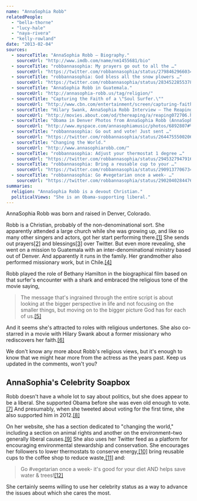 ```yaml
---
name: "AnnaSophia Robb"
relatedPeople:
  - "bella-thorne"
  - "lucy-hale"
  - "naya-rivera"
  - "kelly-rowland"
date: "2013-02-04"
sources:
  - sourceTitle: "AnnaSophia Robb – Biography."
    sourceUrl: "http://www.imdb.com/name/nm1455681/bio"
  - sourceTitle: "robbannasophia: My prayers go out to all the …"
    sourceUrl: "https://twitter.com/robbannasophia/status/279846296603484161"
  - sourceTitle: "robbannasophia: God bless all the snow plowers …"
    sourceUrl: "https://twitter.com/robbannasophia/status/283452285537882115"
  - sourceTitle: "AnnaSophia Robb in Guatemala."
    sourceUrl: "http://annasophia-robb.us/tag/religion/"
  - sourceTitle: "Capturing the Faith of a \"Soul Surfer.\""
    sourceUrl: "http://www.cbn.com/entertainment/screen/capturing-faith-soul-surfer-goodwyn.aspx?option=print"
  - sourceTitle: "Hilary Swank, AnnaSophia Robb Interview – The Reaping Movie."
    sourceUrl: "http://movies.about.com/od/thereaping/a/reaping072706.htm"
  - sourceTitle: "Obama in Denver Photos from AnnaSophia Robb (AnnaSophia Robb)."
    sourceUrl: "http://www.myspace.com/annasophiamusic/photos/6892807#%7B%22ImageId%22%3A6892807%7D"
  - sourceTitle: "robbannasophia: Go out and vote! Just sent …"
    sourceUrl: "https://twitter.com/robbannasophia/status/264475550020673536"
  - sourceTitle: "Changing the World."
    sourceUrl: "http://www.annasophiarobb.com/"
  - sourceTitle: "robbannasophia: Adjust your thermostat 1 degree …"
    sourceUrl: "https://twitter.com/robbannasophia/status/294532794791653378"
  - sourceTitle: "robbannasophia: Bring a reusable cup to your …"
    sourceUrl: "https://twitter.com/robbannasophia/status/290913770673405952"
  - sourceTitle: "robbannasophia: Go #vegetarian once a week- …"
    sourceUrl: "https://twitter.com/robbannasophia/status/290204028447649792"
summaries:
  religion: "AnnaSophia Robb is a devout Christian."
  politicalViews: "She is an Obama-supporting liberal."
---
```


AnnaSophia Robb was born and raised in Denver, Colorado.

Robb is a Christian, probably of the non-denominational sort. She apparently attended a large church while she was growing up, and like so many other singers and actors, got her start performing there.<a class="source-citation" href="#http%3A%2F%2Fwww.imdb.com%2Fname%2Fnm1455681%2Fbio" title="AnnaSophia Robb – Biography.">[1]</a> She sends out prayers<a class="source-citation" href="#https%3A%2F%2Ftwitter.com%2Frobbannasophia%2Fstatus%2F279846296603484161" title="robbannasophia: My prayers go out to all the …">[2]</a> and blessings<a class="source-citation" href="#https%3A%2F%2Ftwitter.com%2Frobbannasophia%2Fstatus%2F283452285537882115" title="robbannasophia: God bless all the snow plowers …">[3]</a> over Twitter. But even more revealing, she went on a mission to Guatemala with an inter-denominational ministry based out of Denver. And apparently it runs in the family. Her grandmother also performed missionary work, but in Chile.<a class="source-citation" href="#http%3A%2F%2Fannasophia-robb.us%2Ftag%2Freligion%2F" title="AnnaSophia Robb in Guatemala.">[4]</a>

Robb played the role of Bethany Hamilton in the biographical film based on that surfer's encounter with a shark and embraced the religious tone of the movie saying,

>The message that's ingrained through the entire script is about looking at the bigger perspective in life and not focusing on the smaller things, but moving on to the bigger picture God has for each of us.<a class="source-citation" href="#http%3A%2F%2Fwww.cbn.com%2Fentertainment%2Fscreen%2Fcapturing-faith-soul-surfer-goodwyn.aspx%3Foption%3Dprint" title="Capturing the Faith of a &quot;Soul Surfer.&quot;">[5]</a>

And it seems she's attracted to roles with religious undertones. She also co-starred in a movie with Hilary Swank about a former missionary who rediscovers her faith.<a class="source-citation" href="#http%3A%2F%2Fmovies.about.com%2Fod%2Fthereaping%2Fa%2Freaping072706.htm" title="Hilary Swank, AnnaSophia Robb Interview – The Reaping Movie.">[6]</a>

We don't know any more about Robb's religious views, but it's enough to know that we might hear more from the actress as the years past. Keep us updated in the comments, won't you?


## AnnaSophia's Celebrity Soapbox

Robb doesn't have a whole lot to say about politics, but she does appear to be a liberal. She supported Obama before she was even old enough to vote.<a class="source-citation" href="#http%3A%2F%2Fwww.myspace.com%2Fannasophiamusic%2Fphotos%2F6892807%23%257B%2522ImageId%2522%253A6892807%257D" title="Obama in Denver Photos from AnnaSophia Robb (AnnaSophia Robb).">[7]</a> And presumably, when she tweeted about voting for the first time, she also supported him in 2012.<a class="source-citation" href="#https%3A%2F%2Ftwitter.com%2Frobbannasophia%2Fstatus%2F264475550020673536" title="robbannasophia: Go out and vote! Just sent …">[8]</a>

On her website, she has a section dedicated to "changing the world," including a section on animal rights and another on the environment–two generally liberal causes.<a class="source-citation" href="#http%3A%2F%2Fwww.annasophiarobb.com%2F" title="Changing the World.">[9]</a> She also uses her Twitter feed as a platform for encouraging environmental stewardship and conservation. She encourages her followers to lower thermostats to conserve energy,<a class="source-citation" href="#https%3A%2F%2Ftwitter.com%2Frobbannasophia%2Fstatus%2F294532794791653378" title="robbannasophia: Adjust your thermostat 1 degree …">[10]</a> bring reusable cups to the coffee shop to reduce waste,<a class="source-citation" href="#https%3A%2F%2Ftwitter.com%2Frobbannasophia%2Fstatus%2F290913770673405952" title="robbannasophia: Bring a reusable cup to your …">[11]</a> and:

>Go #vegetarian once a week- it's good for your diet AND helps save water & trees!<a class="source-citation" href="#https%3A%2F%2Ftwitter.com%2Frobbannasophia%2Fstatus%2F290204028447649792" title="robbannasophia: Go #vegetarian once a week- …">[12]</a>

She certainly seems willing to use her celebrity status as a way to advance the issues about which she cares the most.
